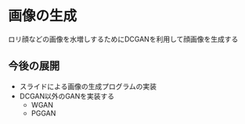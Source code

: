 # 画像の生成
ロリ顔などの画像を水増しするためにDCGANを利用して顔画像を生成する

## 今後の展開
+ スライドによる画像の生成プログラムの実装
+ DCGAN以外のGANを実装する
    - WGAN
    - PGGAN
